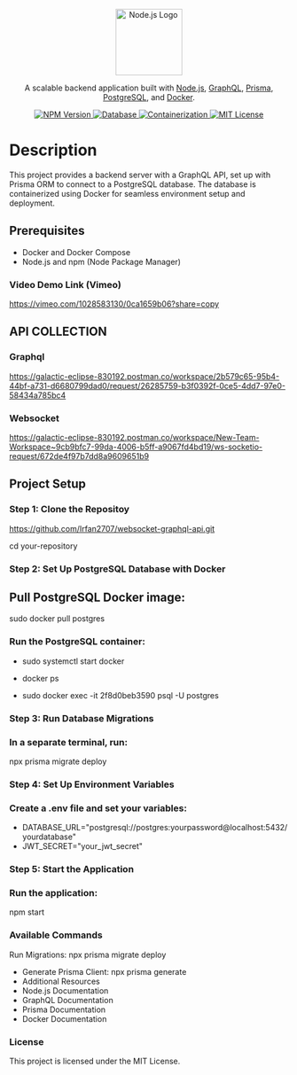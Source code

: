 <p align="center">
  <a href="https://nodejs.org/" target="blank">
    <img src="https://nodejs.org/static/images/logos/nodejs-new-pantone-black.svg" width="120" alt="Node.js Logo" />
  </a>
</p>
<p align="center">
  A scalable backend application built with 
  <a href="https://nodejs.org" target="_blank">Node.js</a>, 
  <a href="https://graphql.org/" target="_blank">GraphQL</a>, 
  <a href="https://www.prisma.io/" target="_blank">Prisma</a>, 
  <a href="https://www.postgresql.org/" target="_blank">PostgreSQL</a>, and 
  <a href="https://www.docker.com/" target="_blank">Docker</a>.
</p>
<p align="center">
  <a href="https://www.npmjs.com/package/graphql" target="_blank">
    <img src="https://img.shields.io/npm/v/graphql.svg" alt="NPM Version" />
  </a>
  <a href="https://www.postgresql.org/" target="_blank">
    <img src="https://img.shields.io/badge/database-PostgreSQL-blue" alt="Database" />
  </a>
  <a href="https://www.docker.com/" target="_blank">
    <img src="https://img.shields.io/badge/container-Docker-blue" alt="Containerization" />
  </a>
  <a href="https://github.com/your-repo-name" target="_blank">
    <img src="https://img.shields.io/badge/license-MIT-brightgreen" alt="MIT License" />
  </a>
</p>

# Description
This project provides a backend server with a GraphQL API, set up with Prisma ORM to connect to a PostgreSQL database. The database is containerized using Docker for seamless environment setup and deployment.

## Prerequisites
- Docker and Docker Compose
- Node.js and npm (Node Package Manager)

###  Video Demo Link (Vimeo)
https://vimeo.com/1028583130/0ca1659b06?share=copy

## API COLLECTION
### Graphql
https://galactic-eclipse-830192.postman.co/workspace/2b579c65-95b4-44bf-a731-d6680799dad0/request/26285759-b3f0392f-0ce5-4dd7-97e0-58434a785bc4
### Websocket
https://galactic-eclipse-830192.postman.co/workspace/New-Team-Workspace~9cb9bfc7-99da-4006-b5ff-a9067fd4bd19/ws-socketio-request/672de4f97b7dd8a9609651b9

## Project Setup

### Step 1: Clone the Repositoy

https://github.com/Irfan2707/websocket-graphql-api.git

cd your-repository

### Step 2: Set Up PostgreSQL Database with Docker
## Pull PostgreSQL Docker image:

sudo docker pull postgres

### Run the PostgreSQL container:

- sudo systemctl start docker

- docker ps

- sudo docker exec -it 2f8d0beb3590 psql -U postgres

### Step 3: Run Database Migrations

### In a separate terminal, run:

npx prisma migrate deploy

### Step 4: Set Up Environment Variables

### Create a .env file and set your variables:

- DATABASE_URL="postgresql://postgres:yourpassword@localhost:5432/yourdatabase"
- JWT_SECRET="your_jwt_secret"

### Step 5: Start the Application

### Run the application:

npm start


### Available Commands

Run Migrations: npx prisma migrate deploy

- Generate Prisma Client: npx prisma generate
- Additional Resources
- Node.js Documentation
- GraphQL Documentation
- Prisma Documentation
- Docker Documentation

### License
This project is licensed under the MIT License.







